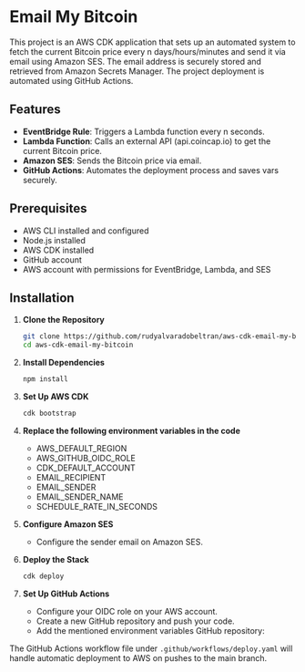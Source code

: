 # Email My Bitcoin

This project is an AWS CDK application that sets up an automated system to fetch the current Bitcoin price every n days/hours/minutes and send it via email using Amazon SES. The email address is securely stored and retrieved from Amazon Secrets Manager. The project deployment is automated using GitHub Actions.

## Features

- **EventBridge Rule**: Triggers a Lambda function every n seconds.
- **Lambda Function**: Calls an external API (api.coincap.io) to get the current Bitcoin price.
- **Amazon SES**: Sends the Bitcoin price via email.
- **GitHub Actions**: Automates the deployment process and saves vars securely.

## Prerequisites

- AWS CLI installed and configured
- Node.js installed
- AWS CDK installed
- GitHub account
- AWS account with permissions for EventBridge, Lambda, and SES

## Installation

1. **Clone the Repository**
    ```bash
    git clone https://github.com/rudyalvaradobeltran/aws-cdk-email-my-bitcoin.git
    cd aws-cdk-email-my-bitcoin
    ```

2. **Install Dependencies**
    ```bash
    npm install
    ```

3. **Set Up AWS CDK**
    ```bash
    cdk bootstrap
    ```

4. **Replace the following environment variables in the code**
   - AWS_DEFAULT_REGION
   - AWS_GITHUB_OIDC_ROLE
   - CDK_DEFAULT_ACCOUNT
   - EMAIL_RECIPIENT
   - EMAIL_SENDER
   - EMAIL_SENDER_NAME
   - SCHEDULE_RATE_IN_SECONDS

5. **Configure Amazon SES**
    - Configure the sender email on Amazon SES.

6. **Deploy the Stack**
    ```bash
    cdk deploy
    ```

7. **Set Up GitHub Actions**
    - Configure your OIDC role on your AWS account.
    - Create a new GitHub repository and push your code.
    - Add the mentioned environment variables GitHub repository:

The GitHub Actions workflow file under `.github/workflows/deploy.yaml` will handle automatic deployment to AWS on pushes to the main branch.
